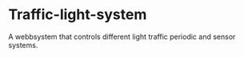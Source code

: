 # Traffic-light-system
A webbsystem that controls different light traffic periodic and sensor systems.
